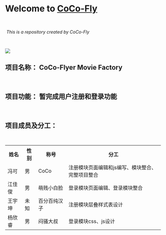 # Welcome to [CoCo-Fly](https://github.com/CoCo-Fly-4/wust4CoCoFly)
<br/>

  *This is a repository created by CoCo-Fly*
  
<br/>

![](http://i4.piimg.com/1949/60be8c9995de96da.jpg)

## 项目名称： CoCo-Flyer Movie Factory

<br/>

## 项目功能： 暂完成用户注册和登录功能  
<br/>

## 项目成员及分工： 
<br/>
<table>
<tr>
<th>姓名</th>
<th>性别</th>
<th>称号</th>
<th>分工</th>
</tr>
<tr>
<td>冯可</td>
<td>男</td>
<td>CoCo</td>
<td>注册模块页面编辑和js编写、模块整合、完整项目整合</td>
</tr>
<tr>
<td>江佳俊</td>
<td>男</td>
<td>萌贱小白脸</td>
<td>登录模块页面编辑、登录模块整合</td>
</tr>
<tr>
<td>王宇坤</td>
<td>未知</td>
<td>百分百纯汉子</td>
<td>注册模块层叠样式表设计</td>
</tr>
<tr>
<td>杨欣睿</td>
<td>男</td>
<td>闷骚大叔</td>
<td>登录模块css、js设计</td>
</tr>
</table>




